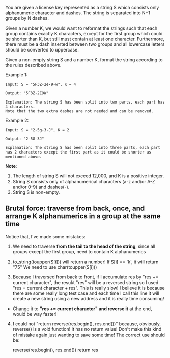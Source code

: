You are given a license key represented as a string S which consists only alphanumeric character and dashes. The string is separated into N+1 groups by N dashes.

Given a number K, we would want to reformat the strings such that each group contains exactly K characters, except for the first group which could be shorter than K, but still must contain at least one character. Furthermore, there must be a dash inserted between two groups and all lowercase letters should be converted to uppercase.

Given a non-empty string S and a number K, format the string according to the rules described above.

Example 1:

	Input: S = "5F3Z-2e-9-w", K = 4

	Output: "5F3Z-2E9W"

	Explanation: The string S has been split into two parts, each part has 4 characters.
	Note that the two extra dashes are not needed and can be removed.

Example 2:

	Input: S = "2-5g-3-J", K = 2

	Output: "2-5G-3J"

	Explanation: The string S has been split into three parts, each part has 2 characters except the first part as it could be shorter as mentioned above.

**Note**:
1. The length of string S will not exceed 12,000, and K is a positive integer.
2. String S consists only of alphanumerical characters (a-z and/or A-Z and/or 0-9) and dashes(-).
3. String S is non-empty.

## Brutal force: traverse from back, once, and arrange K alphanumerics in a group at the same time

Notice that, I've made some mistakes:  

1. We need to traverse **from the tail to the head of the string**, since all groups except the first group, need to contain K alphanumerics

2. to_string(toupper(S[i])) will return a number! If S[i] == 'k', it will return "75"
We need to use char(toupper(S[i]))

3. Because I traversed from back to front, if I accumulate res by "res += current character", the resukt "res" will be a reversed string so I used "res = current character + res". This is really slow! I believe it is because there are some really long test case and each time I call this line it will create a new string using a new address and it is really time consuming!
+ Change it to **"res += current character" and reverse it** at the end, would be way faster!

4. I could not "return reverse(res.begin(), res.end())" because, obviously, reverse() is a void function! It has no return value! Don't make this kind of mistake again just wanting to save some time! The correct use should be:  

	reverse(res.begin(), res.end())
	return res

